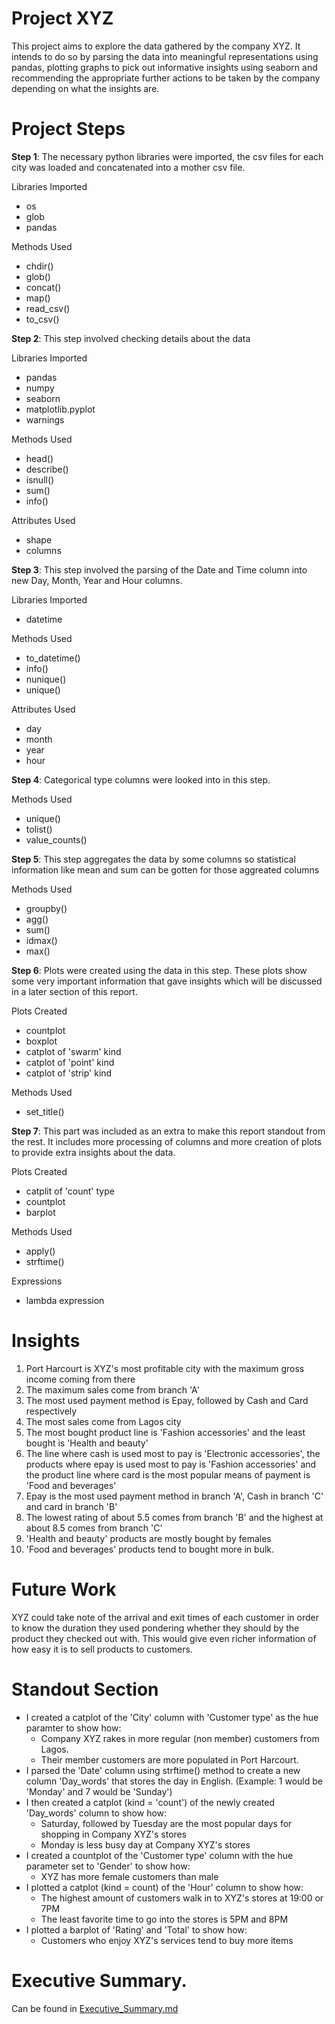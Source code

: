 # Project XYZ

This project aims to explore the data gathered by the company XYZ.
It intends to do so by parsing the data into meaningful representations using pandas,
plotting graphs to pick out informative insights using seaborn and recommending the
appropriate further actions to be taken by the company depending on what
the insights are.

# Project Steps

**Step 1**: The necessary python libraries were imported, the csv files for each city was loaded and concatenated into a mother csv file. 

Libraries Imported 
- os
- glob
- pandas

Methods Used

- chdir()
- glob()
- concat()
- map()
- read_csv()
- to_csv()

**Step 2**: This step involved checking details about the data

Libraries Imported
- pandas
- numpy
- seaborn
- matplotlib.pyplot
- warnings

Methods Used

- head()
- describe()
- isnull()
- sum()
- info()

Attributes Used

- shape
- columns

**Step 3**: This step involved the parsing of the Date and Time column into new Day, Month, Year and Hour columns.

Libraries Imported

- datetime

Methods Used

- to_datetime()
- info()
- nunique()
- unique()

Attributes Used

- day
- month
- year
- hour

**Step 4**: Categorical type columns were looked into in this step.

Methods Used

- unique()
- tolist()
- value_counts()

**Step 5**: This step aggregates the data by some columns so statistical information like mean and sum can be gotten for those aggreated columns

Methods Used

- groupby()
- agg()
- sum()
- idmax()
- max()

**Step 6**: Plots were created using the data in this step. These plots show some very important information that gave insights which will be discussed in a later section of this report.

Plots Created

- countplot
- boxplot
- catplot of 'swarm' kind
- catplot of 'point' kind
- catplot of 'strip' kind

Methods Used

- set_title()

**Step 7**: This part was included as an extra to make this report standout from the rest. It includes more processing of columns and more creation of plots to provide extra insights about the data.

Plots Created

- catplit of 'count' type
- countplot
- barplot

Methods Used

- apply()
- strftime()

Expressions

- lambda expression


# Insights

1. Port Harcourt is XYZ's most profitable city with the maximum gross income coming from there
2. The maximum sales come from branch 'A'
3. The most used payment method is Epay, followed by Cash and Card respectively
4. The most sales come from Lagos city
5. The most bought product line is 'Fashion accessories' and the least bought is 'Health and beauty'
6. The line where cash is used most to pay is 'Electronic accessories', the products where epay is used most to pay is 'Fashion accessories' and the product line where card is the most popular means of payment is 'Food and beverages'
7. Epay is the most used payment method in branch 'A', Cash in branch 'C' and card in branch 'B'
8. The lowest rating of about 5.5 comes from branch 'B' and the highest at about 8.5 comes from branch 'C'
9. 'Health and beauty' products are mostly bought by females
10. 'Food and beverages' products tend to bought more in bulk.


# Future Work

XYZ could take note of the arrival and exit times of each customer in order to know the duration they used pondering whether they should by the product they checked out with. This would give even richer information of how easy it is to sell products to customers.

# Standout Section

- I created a catplot of the 'City' column with 'Customer type' as the hue paramter to show how:
    - Company XYZ rakes in more regular (non member) customers from Lagos.
    - Their member customers are more populated in Port Harcourt.
- I parsed the 'Date' column using strftime() method to create a new column 'Day_words' that stores the day in English. (Example: 1 would be 'Monday' and 7 would be 'Sunday')
- I then created a catplot (kind = 'count') of the newly created 'Day_words' column to show how:
    - Saturday, followed by Tuesday are the most popular days for shopping in Company XYZ's stores
    - Monday is less busy day at Company XYZ's stores
- I created a countplot of the 'Customer type' column with the hue parameter set to 'Gender' to show how:
    - XYZ has more female customers than male
- I plotted a catplot (kind = count) of the 'Hour' column to show how:
    - The highest amount of customers walk in to XYZ's stores at 19:00 or 7PM
    - The least favorite time to go into the stores is 5PM and 8PM
- I plotted a barplot of 'Rating' and 'Total' to show how:
    - Customers who enjoy XYZ's services tend to buy more items


# Executive Summary.

Can be found in <a href = 'Executive_Summary.md'> Executive_Summary.md </a>
